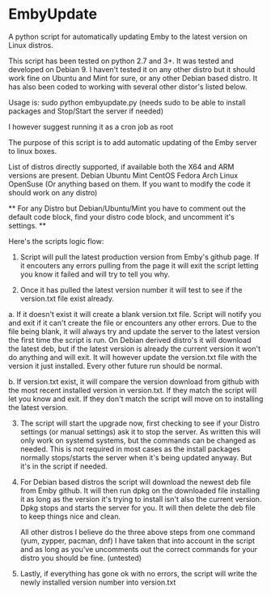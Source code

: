 # EmbyUpdate
A python script for automatically updating Emby to the latest version on Linux distros.


This script has been tested on python 2.7 and 3+. It was tested and developed on Debian 9. I haven't tested it on any other distro but it should work fine on Ubuntu and Mint for sure, or any other Debian based distro. It has also been coded to working with several other distor's listed below.

Usage is: sudo python embyupdate.py (needs sudo to be able to install packages and Stop/Start the server if needed)

I however suggest running it as a cron job as root

The purpose of this script is to add automatic updating of the Emby server to linux boxes. 

List of distros directly supported, if available both the X64 and ARM versions are present.
Debian
Ubuntu
Mint
CentOS
Fedora
Arch Linux
OpenSuse
(Or anything based on them. If you want to modify the code it should work on any distro)

** For any Distro but Debian/Ubuntu/Mint you have to comment out the default code block, find your distro code block, and uncomment it's settings. **

Here's the scripts logic flow:

1. Script will pull the latest production version from Emby's github page. If it encouters any errors pulling from the page it will exit      the script letting you know it failed and will try to tell you why.

2. Once it has pulled the latest version number it will test to see if the version.txt file exist already. 
  
  a. If it doesn't exist it will create a blank version.txt file. Script will notify you and exit if it can't create the file or              encounters any other errors. Due to the file being blank, it will always try and update the server to the latest version the first      time the script is run. On Debian derived distro's it will download the latest deb, but if the latest version is already the            current version it won't do anything and will exit. It will however update the version.txt file with the version it just installed.      Every other future run should be normal.
  
  b. If version.txt exist, it will compare the version download from github with the most recent installed version in version.txt. If        they match the script will let you know and exit. If they don't match the script will move on to installing the latest version.
  
3. The script will start the upgrade now, first checking to see if your Distro settings (or manual settings) ask it to stop the server.    As written this will only work on systemd systems, but the commands can be changed as needed. This is not required in most cases as      the install packages normally stops/starts the server when it's being updated anyway. But it's in the script if needed.

4. For Debian based distros the script will download the newest deb file from Emby github. It will then run dpkg on the downloaded file    installing it as long as the version it's trying to install isn't also the current version. Dpkg stops and starts the server for you.    It will then delete the deb file to keep things nice and clean.
    
   All other distros I believe do the three above steps from one command (yum, zypper, pacman, dnf) I have taken that into account in
   the script and as long as you've uncomments out the correct commands for your distro you should be fine. (untested)
   
5. Lastly, if everything has gone ok with no errors, the script will write the newly installed version number into version.txt



